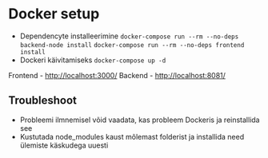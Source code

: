 
# Docker setup

  

- Dependencyte installeerimine
`docker-compose run --rm --no-deps backend-node install`
`docker-compose run --rm --no-deps frontend install`
- Dockeri käivitamiseks
`docker-compose up -d`

Frontend  - [http://localhost:3000/](http://localhost:3000/)
Backend - [http://localhost:8081/](http://localhost:8081/)

## Troubleshoot

-   Probleemi ilmnemisel võid vaadata, kas probleem Dockeris ja reinstallida see
-   Kustutada node_modules kaust mõlemast folderist ja installida need ülemiste käskudega uuesti